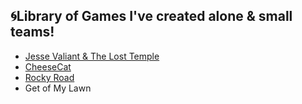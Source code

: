 ## 🌀Library of Games I've created alone & small teams!

- [Jesse Valiant & The Lost Temple](https://github.com/yungbreezei/yungbreezei/tree/e85e91f7a049e9e2308fdc24c1157de53fe8460a/Game%20Projects/JesseValiantLostTemple)
- [CheeseCat](https://github.com/yungbreezei/cheesecat/blob/87a76913f1a3d87441efc39565480b07201eb841/CHEESEcAT.exe)
- [Rocky Road](https://github.com/yungbreezei/RockyRoadGame/blob/c6fd0975702ad40bb585bac86e07825f3fd86ca0/Group3_FinalBuild.exe)
- Get of My Lawn
 
